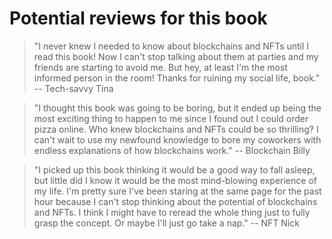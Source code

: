 # Potential reviews for this book


> "I never knew I needed to know about blockchains and NFTs until I read this book! Now I can't stop talking about them at parties and my friends are starting to avoid me. But hey, at least I'm the most informed person in the room! Thanks for ruining my social life, book." -- Tech-savvy Tina


> "I thought this book was going to be boring, but it ended up being the most exciting thing to happen to me since I found out I could order pizza online. Who knew blockchains and NFTs could be so thrilling? I can't wait to use my newfound knowledge to bore my coworkers with endless explanations of how blockchains work." -- Blockchain Billy


> "I picked up this book thinking it would be a good way to fall asleep, but little did I know it would be the most mind-blowing experience of my life. I'm pretty sure I've been staring at the same page for the past hour because I can't stop thinking about the potential of blockchains and NFTs. I think I might have to reread the whole thing just to fully grasp the concept. Or maybe I'll just go take a nap." -- NFT Nick

